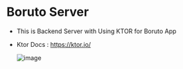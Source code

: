 # Boruto Server

- This is Backend Server with Using KTOR for Boruto App

- Ktor Docs : https://ktor.io/

  ![image](https://github.com/kaaneneskpc/BorutoServer/assets/32849662/c255b850-b9c4-4c30-9040-041104d62b31)

